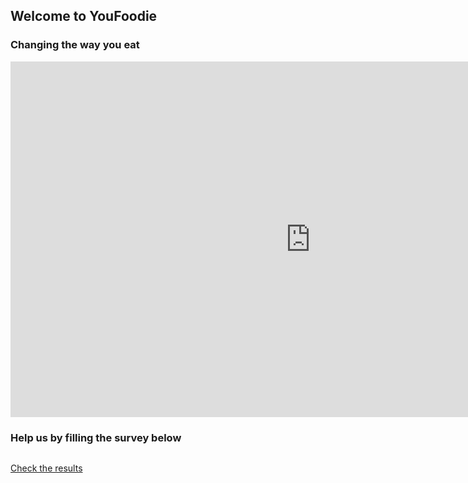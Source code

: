 ## Welcome to YouFoodie

### Changing the way you eat
<iframe src="https://docs.google.com/presentation/d/1YyU0xViFkEzPUAKVwp8OHXgDPvF6lzekjzuCCcs6cHk/embed?start=true&loop=true&delayms=3000" frameborder="0" width="960" height="569" allowfullscreen="true" mozallowfullscreen="true" webkitallowfullscreen="true"></iframe>

### Help us by filling the survey below

<div style="width:100%;display: flex;align-items: center;justify-content: center;">
<script>(function(t,e,n,a){var c,o,s;t.SMCX=t.SMCX||[],e.getElementById(a)||(c=e.getElementsByTagName(n),o=c[c.length-1],s=e.createElement(n),s.type="text/javascript",s.async=!0,s.id=a,s.src=["https:"===location.protocol?"https://":"http://","widget.surveymonkey.com/collect/website/js/7737HY7DJJTaFLZyqjnOImRFS7dZaDKamiNch7CxuN_2BBKLVpZauK_2BvRIVF38aClq.js"].join(""),o.parentNode.insertBefore(s,o))})(window,document,"script","smcx-sdk");</script>
</div>


<a target="_blank" href="https://www.surveymonkey.com/results/SM-LKC35XBH/">Check the results</a>
